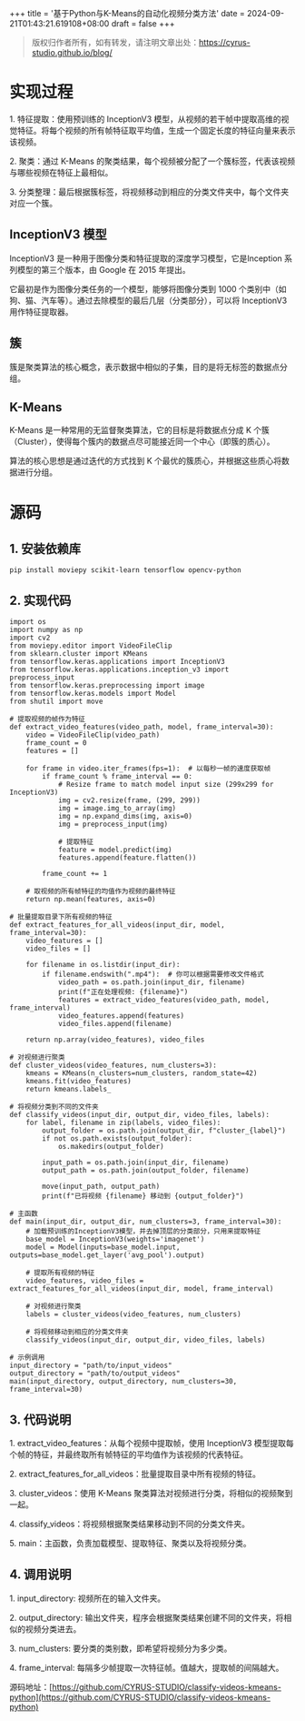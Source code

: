 +++
title = '基于Python与K-Means的自动化视频分类方法'
date = 2024-09-21T01:43:21.619108+08:00
draft = false
+++

> 版权归作者所有，如有转发，请注明文章出处：<https://cyrus-studio.github.io/blog/>

# __实现过程__


1\. 特征提取：使用预训练的 InceptionV3 模型，从视频的若干帧中提取高维的视觉特征。将每个视频的所有帧特征取平均值，生成一个固定长度的特征向量来表示该视频。

2\. 聚类：通过 K-Means 的聚类结果，每个视频被分配了一个簇标签，代表该视频与哪些视频在特征上最相似。

3\. 分类整理：最后根据簇标签，将视频移动到相应的分类文件夹中，每个文件夹对应一个簇。

## __InceptionV3 模型__


InceptionV3 是一种用于图像分类和特征提取的深度学习模型，它是Inception 系列模型的第三个版本，由 Google 在 2015 年提出。

它最初是作为图像分类任务的一个模型，能够将图像分类到 1000 个类别中（如狗、猫、汽车等）。通过去除模型的最后几层（分类部分），可以将 InceptionV3 用作特征提取器。

## __簇__


簇是聚类算法的核心概念，表示数据中相似的子集，目的是将无标签的数据点分组。

## __K-Means__


K-Means 是一种常用的无监督聚类算法，它的目标是将数据点分成 K 个簇（Cluster），使得每个簇内的数据点尽可能接近同一个中心（即簇的质心）。

算法的核心思想是通过迭代的方式找到 K 个最优的簇质心，并根据这些质心将数据进行分组。

# __源码__


## __1\. 安装依赖库__


```
pip install moviepy scikit-learn tensorflow opencv-python
```

## __2\. 实现代码__


```
import os
import numpy as np
import cv2
from moviepy.editor import VideoFileClip
from sklearn.cluster import KMeans
from tensorflow.keras.applications import InceptionV3
from tensorflow.keras.applications.inception_v3 import preprocess_input
from tensorflow.keras.preprocessing import image
from tensorflow.keras.models import Model
from shutil import move

# 提取视频的帧作为特征
def extract_video_features(video_path, model, frame_interval=30):
    video = VideoFileClip(video_path)
    frame_count = 0
    features = []

    for frame in video.iter_frames(fps=1):  # 以每秒一帧的速度获取帧
        if frame_count % frame_interval == 0:
            # Resize frame to match model input size (299x299 for InceptionV3)
            img = cv2.resize(frame, (299, 299))
            img = image.img_to_array(img)
            img = np.expand_dims(img, axis=0)
            img = preprocess_input(img)

            # 提取特征
            feature = model.predict(img)
            features.append(feature.flatten())

        frame_count += 1

    # 取视频的所有帧特征的均值作为视频的最终特征
    return np.mean(features, axis=0)

# 批量提取目录下所有视频的特征
def extract_features_for_all_videos(input_dir, model, frame_interval=30):
    video_features = []
    video_files = []

    for filename in os.listdir(input_dir):
        if filename.endswith(".mp4"):  # 你可以根据需要修改文件格式
            video_path = os.path.join(input_dir, filename)
            print(f"正在处理视频: {filename}")
            features = extract_video_features(video_path, model, frame_interval)
            video_features.append(features)
            video_files.append(filename)

    return np.array(video_features), video_files

# 对视频进行聚类
def cluster_videos(video_features, num_clusters=3):
    kmeans = KMeans(n_clusters=num_clusters, random_state=42)
    kmeans.fit(video_features)
    return kmeans.labels_

# 将视频分类到不同的文件夹
def classify_videos(input_dir, output_dir, video_files, labels):
    for label, filename in zip(labels, video_files):
        output_folder = os.path.join(output_dir, f"cluster_{label}")
        if not os.path.exists(output_folder):
            os.makedirs(output_folder)

        input_path = os.path.join(input_dir, filename)
        output_path = os.path.join(output_folder, filename)

        move(input_path, output_path)
        print(f"已将视频 {filename} 移动到 {output_folder}")

# 主函数
def main(input_dir, output_dir, num_clusters=3, frame_interval=30):
    # 加载预训练的InceptionV3模型，并去掉顶层的分类部分，只用来提取特征
    base_model = InceptionV3(weights='imagenet')
    model = Model(inputs=base_model.input, outputs=base_model.get_layer('avg_pool').output)

    # 提取所有视频的特征
    video_features, video_files = extract_features_for_all_videos(input_dir, model, frame_interval)

    # 对视频进行聚类
    labels = cluster_videos(video_features, num_clusters)

    # 将视频移动到相应的分类文件夹
    classify_videos(input_dir, output_dir, video_files, labels)

# 示例调用
input_directory = "path/to/input_videos"
output_directory = "path/to/output_videos"
main(input_directory, output_directory, num_clusters=30, frame_interval=30)
```

## __3\. 代码说明__


1\. extract_video_features：从每个视频中提取帧，使用 InceptionV3 模型提取每个帧的特征，并最终取所有帧特征的平均值作为该视频的代表特征。

2\. extract_features_for_all_videos：批量提取目录中所有视频的特征。

3\. cluster_videos：使用 K-Means 聚类算法对视频进行分类，将相似的视频聚到一起。

4\. classify_videos：将视频根据聚类结果移动到不同的分类文件夹。

5\. main：主函数，负责加载模型、提取特征、聚类以及将视频分类。

## __4\. 调用说明__


1\. input_directory: 视频所在的输入文件夹。

2\. output_directory: 输出文件夹，程序会根据聚类结果创建不同的文件夹，将相似的视频分类进去。

3\. num_clusters: 要分类的类别数，即希望将视频分为多少类。

4\. frame_interval: 每隔多少帧提取一次特征帧。值越大，提取帧的间隔越大。


源码地址：[https://github.com/CYRUS-STUDIO/classify-videos-kmeans-python](https://github.com/CYRUS-STUDIO/classify-videos-kmeans-python)


               

